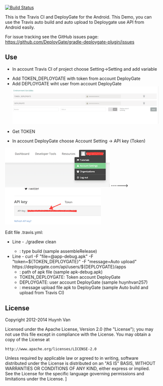 [![Build Status](https://travis-ci.org/huynhvan257/android-travis-ci-demo.png?branch=master)](https://travis-ci.org/huynhvan257/android-travis-ci-demo)

This is the Travis CI and DeployGate for the Android.
This Demo, you can use the Travis auto build and auto upload to Deploygate use API from Android easily.

For issue tracking see the GitHub issues page: https://github.com/DeployGate/gradle-deploygate-plugin/issues

## Use

+ In account Travis CI of project choose Setting->Setting and add variable
 - Add TOKEN_DEPLOYGATE with token from account DeployGate
 - Add DEPLOYGATE wiht user from account DeployGate
![Add Env Variable](https://raw.githubusercontent.com/huynhvan257/android-travis-ci-demo/master/image/add_env_variable.png)
 
+ Get TOKEN
 - In account DeployGate choose Account Setting -> API key (Token)

![Get APP Token](https://raw.githubusercontent.com/huynhvan257/android-travis-ci-demo/master/image/get-app-token.png)  ------> 
![Get token](https://raw.githubusercontent.com/huynhvan257/android-travis-ci-demo/master/image/api-token.png)


Edit file .travis.yml:
+ Line - ./gradlew clean <type-build>
    - <type-build> : type build (sample assembleRelease)
+ Line - curl -F "file=@app-debug.apk" -F "token=${TOKEN_DEPLOYGATE}" -F "message=Auto upload" https://deploygate.com/api/users/${DEPLOYGATE}/apps
    - <path-apk>: path of apk file (sample apk-debug.apk)
    - TOKEN_DEPLOYGATE: Token account DeployGate
    - DEPLOYGATE: user account DeployGate (sample huynhvan257)
    - <message>: message upload file apk to DeployGate (sample Auto build and upload from Travis CI)


## License
Copyright 2012-2014 Huynh Van

Licensed under the Apache License, Version 2.0 (the "License"); you may not use this file except in compliance with the License. You may obtain a copy of the License at

```
http://www.apache.org/licenses/LICENSE-2.0
```
Unless required by applicable law or agreed to in writing, software distributed under the License is distributed on an "AS IS" BASIS, WITHOUT WARRANTIES OR CONDITIONS OF ANY KIND, either express or implied. See the License for the specific language governing permissions and limitations under the License.
]
